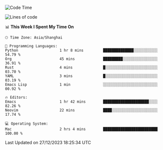 <!--START_SECTION:waka-->
![Code Time](http://img.shields.io/badge/Code%20Time-1%2C767%20hrs%2051%20mins-blue)

![Lines of code](https://img.shields.io/badge/From%20Hello%20World%20I%27ve%20Written-286.5%20thousand%20lines%20of%20code-blue)

📊 **This Week I Spent My Time On** 

```text
🕑︎ Time Zone: Asia/Shanghai

💬 Programming Languages: 
Python                   1 hr 8 mins         ██████████████░░░░░░░░░░░   54.79 % 
Org                      45 mins             █████████░░░░░░░░░░░░░░░░   36.91 % 
Rust                     4 mins              █░░░░░░░░░░░░░░░░░░░░░░░░   03.70 % 
YAML                     3 mins              █░░░░░░░░░░░░░░░░░░░░░░░░   03.19 % 
Emacs Lisp               1 min               ░░░░░░░░░░░░░░░░░░░░░░░░░   00.92 % 

🔥 Editors: 
Emacs                    1 hr 42 mins        █████████████████████░░░░   82.26 % 
Neovim                   22 mins             ████░░░░░░░░░░░░░░░░░░░░░   17.74 % 

💻 Operating System: 
Mac                      2 hrs 4 mins        █████████████████████████   100.00 % 
```


 Last Updated on 27/12/2023 18:25:34 UTC
<!--END_SECTION:waka-->
